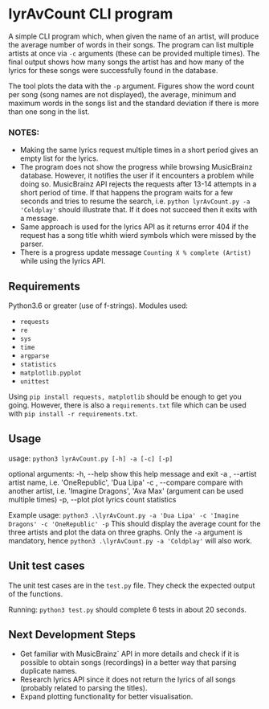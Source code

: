 # lyrAvCount CLI program

A simple CLI program which, when given the name of an artist, will produce the average
number of words in their songs. The program can list multiple artists at once via `-c` arguments (these can be provided multiple times). The final output shows how many songs the artist has and how many of the lyrics for these songs were successfully found in the database.

The tool plots the data with the `-p` argument. Figures show the word count per song (song names are not displayed), the average, minimum and maximum words in the songs list and the standard deviation if there is more than one song in the list. 

### NOTES:
- Making the same lyrics request multiple times in a short period gives an empty list for the lyrics.
- The program does not show the progress while browsing MusicBrainz database. However, it notifies the user if it encounters a problem while doing so. MusicBrainz API rejects the requests after 13-14 attempts in a short period of time. If that happens the program waits for a few seconds and tries to resume the search, i.e. `python lyrAvCount.py -a 'Coldplay'` should illustrate that. If it does not succeed then it exits with a message.
- Same approach is used for the lyrics API as it returns error 404 if the request has a song title whith wierd symbols which were missed by the parser.
- There is a progress update message `Counting X % complete (Artist)` while using the lyrics API.

## Requirements
Python3.6 or greater (use of f-strings). Modules used:
- `requests`
- `re`
- `sys`
- `time`
- `argparse`
- `statistics`
- `matplotlib.pyplot`
- `unittest`

Using `pip install requests, matplotlib` should be enough to get you going. However, there is also a `requirements.txt` file which can be used with `pip install -r requirements.txt`.  

## Usage
usage: `python3 lyrAvCount.py [-h] -a [-c] [-p]`

optional arguments:
  -h, --help       show this help message and exit
  -a , --artist    artist name, i.e. 'OneRepublic', 'Dua Lipa'
  -c , --compare   compare with another artist, i.e. 'Imagine Dragons', 'Ava Max' (argument can be used multiple times)
  -p, --plot       plot lyrics count statistics

Example usage: `python3 .\lyrAvCount.py -a 'Dua Lipa' -c 'Imagine Dragons' -c 'OneRepublic' -p`
This should display the average count for the three artists and plot the data on three graphs. Only the `-a` argument is mandatory, hence `python3 .\lyrAvCount.py -a 'Coldplay'` will also work.

## Unit test cases

The unit test cases are in the `test.py` file. They check the expected output of the functions.

Running: `python3 test.py` should complete 6 tests in about 20 seconds.

## Next Development Steps

- Get familiar with MusicBrainz` API in more details and check if it is possible to obtain songs (recordings) in a better way that parsing duplicate names.
- Research lyrics API since it does not return the lyrics of all songs (probably related to parsing the titles).
- Expand plotting functionality for better visualisation.
